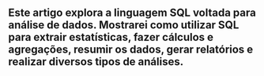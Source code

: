 ## Este artigo explora a linguagem SQL voltada para análise de dados. Mostrarei como utilizar SQL para extrair estatísticas, fazer cálculos e agregações, resumir os dados, gerar relatórios e realizar diversos tipos de análises.


